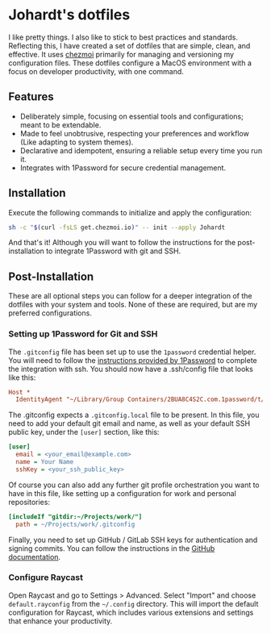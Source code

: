 # Johardt's dotfiles

I like pretty things. I also like to stick to best practices and standards.
Reflecting this, I have created a set of dotfiles that are simple, clean, and effective.
It uses [chezmoi](https://www.chezmoi.io/) primarily for managing and versioning my configuration files.
These dotfiles configure a MacOS environment with a focus on developer productivity, with one command.

## Features

- Deliberately simple, focusing on essential tools and configurations; meant to be extendable.
- Made to feel unobtrusive, respecting your preferences and workflow (Like adapting to system themes).
- Declarative and idempotent, ensuring a reliable setup every time you run it.
- Integrates with 1Password for secure credential management.

## Installation

Execute the following commands to initialize and apply the configuration:

  ```bash
  sh -c "$(curl -fsLS get.chezmoi.io)" -- init --apply Johardt
  ```

And that's it! Although you will want to follow the instructions for the post-installation to integrate 1Password with git and SSH.

## Post-Installation

These are all optional steps you can follow for a deeper integration of the dotfiles with your system and tools.
None of these are required, but are my preferred configurations.

### Setting up 1Password for Git and SSH

The `.gitconfig` file has been set up to use the `1password` credential helper. You will need to follow the [instructions provided by 1Password](https://developer.1password.com/docs/ssh/get-started) to complete the integration with ssh.
You should now have a .ssh/config file that looks like this:

```ini
Host *
  IdentityAgent "~/Library/Group Containers/2BUA8C4S2C.com.1password/t/agent.sock"
```

The .gitconfig expects a `.gitconfig.local` file to be present.
In this file, you need to add your default git email and name, as well as your default SSH public key, under the `[user]` section, like this:

```ini
[user]
  email = <your_email@example.com>
  name = Your Name
  sshKey = <your_ssh_public_key>
```

Of course you can also add any further git profile orchestration you want to have in this file, like setting up a configuration for work and personal repositories:

```ini
[includeIf "gitdir:~/Projects/work/"]
  path = ~/Projects/work/.gitconfig
```

Finally, you need to set up GitHub / GitLab SSH keys for authentication and signing commits.
You can follow the instructions in the [GitHub documentation](https://docs.github.com/authentication/connecting-to-github-with-ssh).

### Configure Raycast

Open Raycast and go to Settings > Advanced.
Select "Import" and choose `default.rayconfig` from the `~/.config` directory.
This will import the default configuration for Raycast, which includes various extensions and settings that enhance your productivity.
